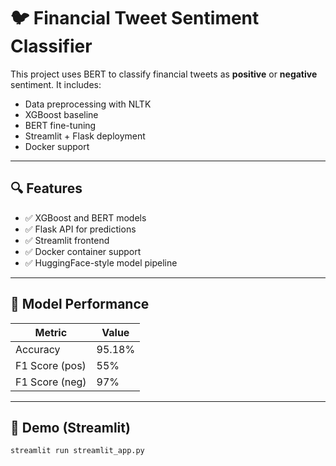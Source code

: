 # 🐦 Financial Tweet Sentiment Classifier

This project uses BERT to classify financial tweets as **positive** or **negative** sentiment. It includes:
- Data preprocessing with NLTK
- XGBoost baseline
- BERT fine-tuning
- Streamlit + Flask deployment
- Docker support

---

## 🔍 Features

- ✅ XGBoost and BERT models
- ✅ Flask API for predictions
- ✅ Streamlit frontend
- ✅ Docker container support
- ✅ HuggingFace-style model pipeline

---

## 🚀 Model Performance

| Metric        | Value     |
|---------------|-----------|
| Accuracy      | 95.18%    |
| F1 Score (pos)| 55%       |
| F1 Score (neg)| 97%       |

---

## 🧪 Demo (Streamlit)

```bash
streamlit run streamlit_app.py
